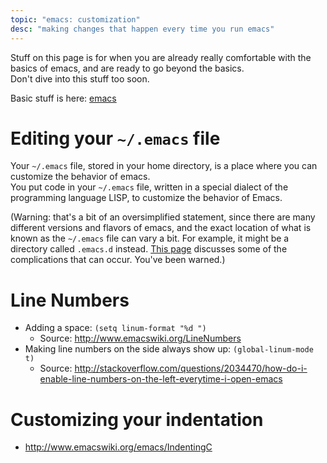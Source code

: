 ```yaml
---
topic: "emacs: customization"
desc: "making changes that happen every time you run emacs"
---
```


Stuff on this page is for when you are already really comfortable with the basics of emacs, and are ready to go beyond the basics.  
Don't dive into this stuff too soon.

Basic stuff is here: [emacs](/topics/emacs/)
 
# Editing your `~/.emacs` file 

Your `~/.emacs` file, stored in your home directory, is a place where you can customize the behavior of emacs.  
You put code in your `~/.emacs` file, written in a special dialect of the programming language LISP, 
to customize the behavior of Emacs.

(Warning: that's a bit of an oversimplified statement, since there are many different versions and flavors of emacs, 
and the exact location of what is known as the  `~/.emacs` file can vary a bit.  For example, it might be a directory called `.emacs.d` instead.  [This page](https://www.emacswiki.org/emacs/DotEmacsDotD) discusses some of the complications
that can occur.   You've been warned.)

# Line Numbers


* Adding a space: `(setq linum-format "%d ")`
    * Source: <http://www.emacswiki.org/LineNumbers>
* Making line numbers on the side always show up: `(global-linum-mode t)`
    * Source: <http://stackoverflow.com/questions/2034470/how-do-i-enable-line-numbers-on-the-left-everytime-i-open-emacs>


# Customizing your indentation

* <http://www.emacswiki.org/emacs/IndentingC>

